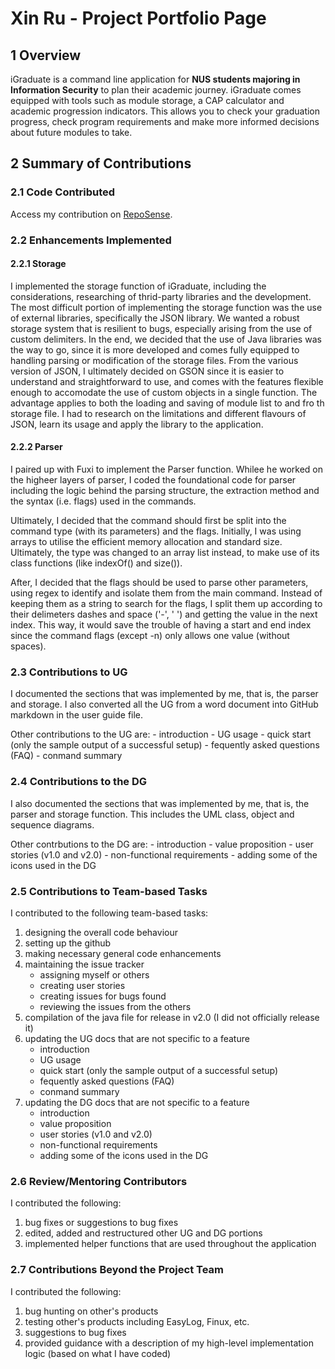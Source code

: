 # Xin Ru - Project Portfolio Page

## 1 Overview

iGraduate is a command line application for <b>NUS students majoring in Information Security</b> to plan their academic journey. iGraduate comes equipped with tools such as module storage, a CAP calculator and academic progression indicators. This allows you to check your graduation progress, check program requirements and make more informed decisions about future modules to take. 

## 2 Summary of Contributions

### 2.1 Code Contributed

Access my contribution on [RepoSense](https://nus-cs2113-ay2021s2.github.io/tp-dashboard/?search=xseh&sort=groupTitle&sortWithin=title&since=2021-03-05&timeframe=commit&mergegroup=&groupSelect=groupByRepos&breakdown=false&tabOpen=true&tabType=authorship&tabAuthor=xseh&tabRepo=AY2021S2-CS2113T-W09-2%2Ftp%5Bmaster%5D&authorshipIsMergeGroup=false&authorshipFileTypes=docs~functional-code~test-code~other). 

### 2.2 Enhancements Implemented

#### 2.2.1 Storage

I implemented the storage function of iGraduate, including the considerations, researching of thrid-party libraries and the development. 
The most difficult portion of implementing the storage function was the use of external libraries, specifically the JSON library.  We wanted a robust storage system that is resilient to bugs, especially arising from the use of custom delimiters. In the end, we decided that the use of Java libraries was the way to go, since it is more developed and comes fully equipped to handling parsing or modification of the storage files. From the various version of JSON, I ultimately decided on GSON since it is easier to understand and straightforward to use, and comes with the features flexible enough to accomodate the use of custom objects in a single function. The advantage applies to both the loading and saving of module list to and fro th storage file. I had to research on the limitations and different flavours of JSON, learn its usage and apply the library to the application. 

#### 2.2.2 Parser

I paired up with Fuxi to implement the Parser function. Whilee he worked on the higheer layers of parser, I coded the foundational code for parser including the logic behind the parsing structure, the extraction method and the syntax (i.e. flags) used in the commands. 

Ultimately, I decided that the command should first be split into the command type (with its parameters) and the flags. Initially, I was using arrays to utilise the efficient memory allocation and standard size. Ultimately, the type was changed to an array list instead, to make use of its class functions (like indexOf() and size()). 

After, I decided that the flags should be used to parse other parameters, using regex to identify and isolate them from the main command. Instead of keeping them as a string to search for the flags, I split them up according to their delimeters dashes and space ('-', ' ') and getting the value in the next index. This way, it would save the trouble of having a start and end index since the command flags (except -n) only allows one value (without spaces). 

### 2.3 Contributions to UG

I documented the sections that was implemented by me, that is, the parser and storage. I also converted all the UG from a word document into GitHub markdown in the user guide file. 

Other contributions to the UG are:
    - introduction
    - UG usage
    - quick start (only the sample output of a successful setup)
    - fequently asked questions (FAQ)
    - conmand summary 

### 2.4 Contributions to the DG

I also documented the sections that was implemented by me, that is, the parser and storage function. This includes the UML class, object and sequence diagrams.

Other contrbutions to the DG are: 
    - introduction
    - value proposition
    - user stories (v1.0 and v2.0)
    - non-functional requirements
    - adding some of the icons used in the DG

### 2.5 Contributions to Team-based Tasks 

I contributed to the following team-based tasks:
1. designing the overall code behaviour 
1. setting up the github
1. making necessary general code enhancements
1. maintaining the issue tracker 
    - assigning myself or others
    - creating user stories
    - creating issues for bugs found
    - reviewing the issues from the others  
1. compilation of the java file for release in v2.0 (I did not officially release it)
1. updating the UG docs that are not specific to a feature 
    - introduction
    - UG usage
    - quick start (only the sample output of a successful setup)
    - fequently asked questions (FAQ)
    - conmand summary 
1. updating the DG docs that are not specific to a feature 
    - introduction
    - value proposition
    - user stories (v1.0 and v2.0)
    - non-functional requirements
    - adding some of the icons used in the DG

### 2.6 Review/Mentoring Contributors

I contributed the following: 
1. bug fixes or suggestions to bug fixes
1. edited, added and restructured other UG and DG portions
1. implemented helper functions that are used throughout the application

### 2.7 Contributions Beyond the Project Team

I contributed the following: 
1. bug hunting on other's products
1. testing other's products including EasyLog, Finux, etc. 
1. suggestions to bug fixes
1. provided guidance with a description of my high-level implementation logic (based on what I have coded)